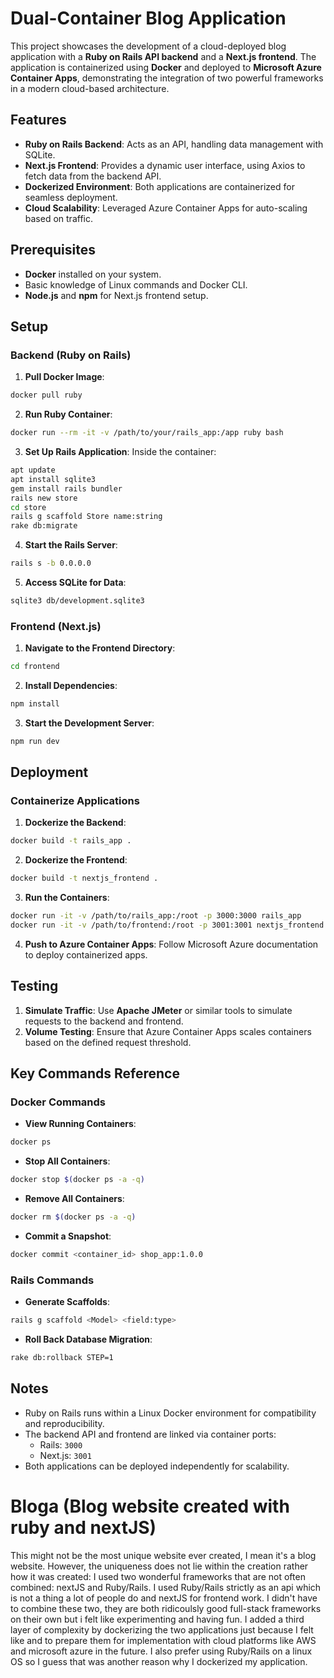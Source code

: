 # Dual-Container Blog Application

This project showcases the development of a cloud-deployed blog application with a **Ruby on Rails API backend** and a **Next.js frontend**. The application is containerized using **Docker** and deployed to **Microsoft Azure Container Apps**, demonstrating the integration of two powerful frameworks in a modern cloud-based architecture.

## Features

* **Ruby on Rails Backend**: Acts as an API, handling data management with SQLite.
* **Next.js Frontend**: Provides a dynamic user interface, using Axios to fetch data from the backend API.
* **Dockerized Environment**: Both applications are containerized for seamless deployment.
* **Cloud Scalability**: Leveraged Azure Container Apps for auto-scaling based on traffic.

## Prerequisites

* **Docker** installed on your system.
* Basic knowledge of Linux commands and Docker CLI.
* **Node.js** and **npm** for Next.js frontend setup.

## Setup

### Backend (Ruby on Rails)

1. **Pull Docker Image**:
```bash
docker pull ruby
```

2. **Run Ruby Container**:
```bash
docker run --rm -it -v /path/to/your/rails_app:/app ruby bash
```

3. **Set Up Rails Application**: Inside the container:
```bash
apt update  
apt install sqlite3  
gem install rails bundler  
rails new store  
cd store  
rails g scaffold Store name:string  
rake db:migrate  
```

4. **Start the Rails Server**:
```bash
rails s -b 0.0.0.0
```

5. **Access SQLite for Data**:
```bash
sqlite3 db/development.sqlite3  
```

### Frontend (Next.js)

1. **Navigate to the Frontend Directory**:
```bash
cd frontend
```

2. **Install Dependencies**:
```bash
npm install
```

3. **Start the Development Server**:
```bash
npm run dev
```

## Deployment

### Containerize Applications

1. **Dockerize the Backend**:
```bash
docker build -t rails_app .  
```

2. **Dockerize the Frontend**:
```bash
docker build -t nextjs_frontend .  
```

3. **Run the Containers**:
```bash
docker run -it -v /path/to/rails_app:/root -p 3000:3000 rails_app  
docker run -it -v /path/to/frontend:/root -p 3001:3001 nextjs_frontend  
```

4. **Push to Azure Container Apps**: Follow Microsoft Azure documentation to deploy containerized apps.

## Testing

1. **Simulate Traffic**: Use **Apache JMeter** or similar tools to simulate requests to the backend and frontend.
2. **Volume Testing**: Ensure that Azure Container Apps scales containers based on the defined request threshold.

## Key Commands Reference

### Docker Commands

* **View Running Containers**:
```bash
docker ps
```

* **Stop All Containers**:
```bash
docker stop $(docker ps -a -q)
```

* **Remove All Containers**:
```bash
docker rm $(docker ps -a -q)
```

* **Commit a Snapshot**:
```bash
docker commit <container_id> shop_app:1.0.0
```

### Rails Commands

* **Generate Scaffolds**:
```bash
rails g scaffold <Model> <field:type>
```

* **Roll Back Database Migration**:
```bash
rake db:rollback STEP=1
```

## Notes

* Ruby on Rails runs within a Linux Docker environment for compatibility and reproducibility.
* The backend API and frontend are linked via container ports:
   * Rails: `3000`
   * Next.js: `3001`
* Both applications can be deployed independently for scalability.



# Bloga (Blog website created with ruby and nextJS)
This might not be the most unique website ever created, I mean it's a blog website.
However, the uniqueness does not lie within the creation rather how it was created:
I used two wonderful frameworks that are not often combined: nextJS and Ruby/Rails.
I used Ruby/Rails strictly as an api which is not a thing a lot of people do and nextJS for frontend work. I didn't have to combine these two, they are both ridicoulsly good full-stack frameworks on their own but i felt like experimenting and having fun.
I added a third layer of complexity by dockerizing the two applications just because I felt like and to prepare them for implementation with cloud platforms like AWS and microsoft azure in the future. I also prefer using Ruby/Rails on a linux OS so I guess that was another reason why I dockerized my application.

